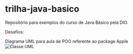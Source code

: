 # trilha-java-basico
Repositório para exemplos do curso de Java Básico pela DIO.

Desafios:

Diagrama UML para aula de POO referente ao package Apple
![Classe UML](https://github.com/leticiagabriellesilva/trilha-java-basico/assets/128447579/27c46fbe-658e-4c98-ad8c-c3f770506292)
